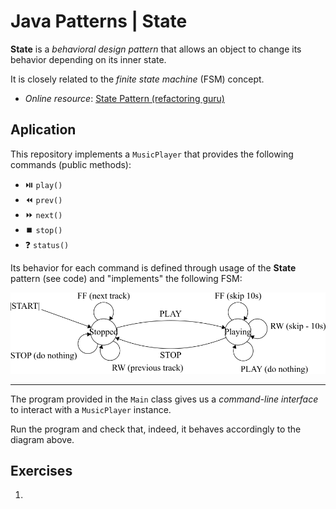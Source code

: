 Java Patterns | State
===

**State** is a *behavioral design pattern* that allows an object to change
its behavior depending on its inner state.

It is closely related to the *finite state machine* (FSM) concept.

- *Online resource*: [State Pattern (refactoring guru)](https://refactoring.guru/design-patterns/state)

## Aplication

This repository implements a `MusicPlayer` that provides the following commands (public methods):

- ⏯️ `play()`
- :rewind: `prev()`
- :fast_forward: `next()`
- ⏹️ `stop()`
- :question: `status()`

Its behavior for each command is defined through usage of the **State** pattern (see code) and "implements" the following FSM:

![](images/fsm_1.png)

<hr/>

The program provided in the `Main` class gives us a *command-line interface* to interact with a `MusicPlayer` instance.  

Run the program and check that, indeed, it behaves accordingly to the diagram above.

## Exercises

1. 